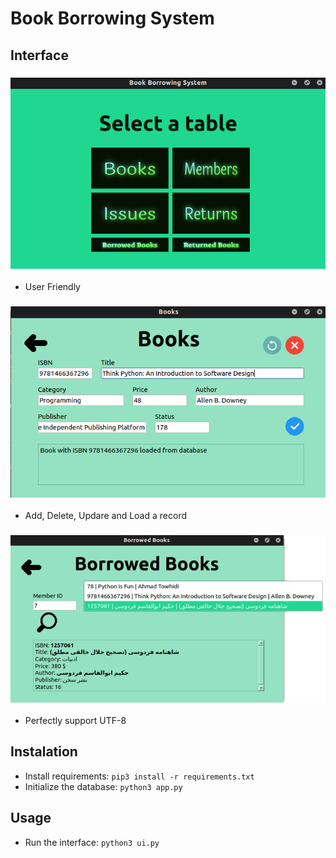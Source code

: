 # Book Borrowing System

## Interface
### ![alt tag](screenshots/sc01.png)
- User Friendly
### ![alt tag](screenshots/sc02.png)
- Add, Delete, Updare and Load a record
### ![alt tag](screenshots/sc03.png)
- Perfectly support UTF-8

## Instalation
- Install requirements: `pip3 install -r requirements.txt`
- Initialize the database: `python3 app.py` 

## Usage
- Run the interface: `python3 ui.py`
